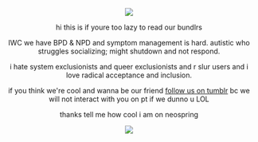
<div align="center">

![](https://64.media.tumblr.com/9054ab402d1ab5a3510101ddbe7cff11/5c946af0eadf9488-7a/s2048x3072/f4dece85fefb233bc732056cfa7eb405e3eda634.pnj)

hi this is if youre too lazy to read our bundlrs

IWC we have BPD & NPD and symptom management is hard. autistic who struggles socializing; might shutdown and not respond.

i hate system exclusionists and queer exclusionists and r slur users and i love radical acceptance and inclusion.

if you think we're cool and wanna be our friend [follow us on tumblr](https://www.tumblr.com/lovewireds) bc we will not interact with you on pt if we dunno u LOL

thanks tell me how cool i am on neospring

![](https://64.media.tumblr.com/e036e16b7246aa9c06712484de96761a/5c946af0eadf9488-bb/s2048x3072/0cdcc9dbea4f283ee89303fa865557db593ef82f.pnj)

</div>

